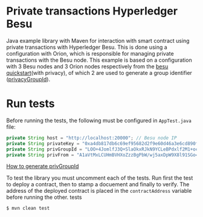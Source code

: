 # Private transactions Hyperledger Besu

Java example library with Maven for interaction with smart contract using private transactions with Hyperledger Besu. This is done using a configuration with Orion, which is responsible for managing private transactions with the Besu node. This example is based on a configuration with 3 Besu nodes and 3 Orion nodes respectively from the [besu quickstart](https://github.com/PegaSysEng/besu-quickstart)(with privacy), of which 2 are used to generate a group identifier ([privacyGroupId](https://besu.hyperledger.org/en/stable/Concepts/Privacy/Privacy-Groups/)).

# Run tests

Before running the tests, the following must be configured in ``AppTest.java`` file:

```javascript
private String host = "http://localhost:20000"; // Besu node IP
private String privateKey = "0xa4db817db6c69ef95682d2f9e60d46a3e6cd890f0f3d8226cade1711584fb313"; // Private key to make transactions
private String privGroupId = "LOO+4JomlfJ3Q+SlaOkxRJkN9YCLeBPdxlf2M1+oc+A="; // Privacy group ID. You need to generate your own privGroupId
private String privFrom = "A1aVtMxLCUHmBVHXoZzzBgPbW/wj5axDpW9X8l91SGo="; // Public key of the Orion node
```

[How to generate privGroupId](https://besu.hyperledger.org/en/stable/Reference/API-Methods/#priv_createprivacygroup)

To test the library you must uncomment each of the tests. Run first the test to deploy a contract, then to stamp a docuement and finally to verify. The address of the deployed contract is placed in the ``contractAddress`` variable before running the other. tests

```sh
$ mvn clean test
```
